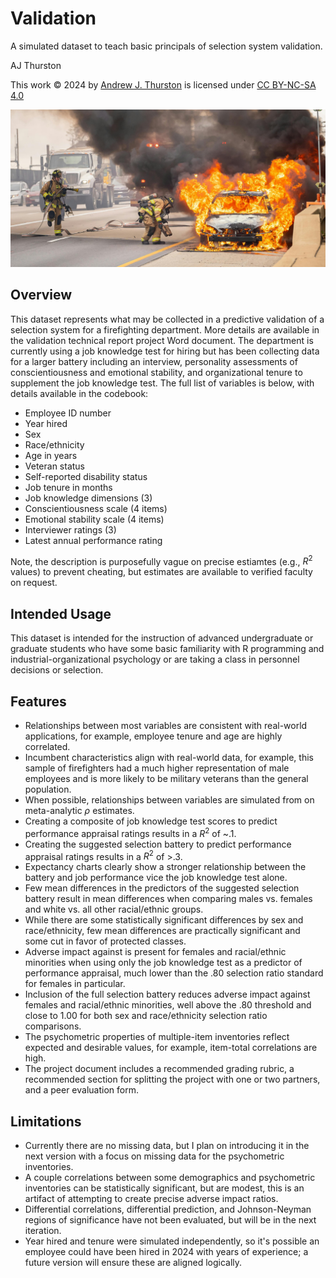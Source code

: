 # Validation
A simulated dataset to teach basic principals of selection system validation.

AJ Thurston

This work © 2024 by [Andrew J. Thurston](https://ajthurston.com) is licensed under [CC BY-NC-SA 4.0](https://creativecommons.org/licenses/by-nc-sa/4.0/)

![](firefighting.jpeg)

## Overview

This dataset represents what may be collected in a predictive validation of a selection system for a firefighting department. More details are available in the validation technical report project Word document. The department is currently using a job knowledge test for hiring but has been collecting data for a larger battery including an interview, personality assessments of conscientiousness and emotional stability, and organizational tenure to supplement the job knowledge test. The full list of variables is below, with details available in the codebook:

- Employee ID number
- Year hired
- Sex
- Race/ethnicity
- Age in years
- Veteran status
- Self-reported disability status
- Job tenure in months
- Job knowledge dimensions (3)
- Conscientiousness scale (4 items)
- Emotional stability scale (4 items)
- Interviewer ratings (3)
- Latest annual performance rating

Note, the description is purposefully vague on precise estiamtes (e.g., $R^{2}$ values) to prevent cheating, but estimates are available to verified faculty on request.

## Intended Usage

This dataset is intended for the instruction of advanced undergraduate or graduate students who have some basic familiarity with R programming and industrial-organizational psychology or are taking a class in personnel decisions or selection.

## Features

- Relationships between most variables are consistent with real-world applications, for example, employee tenure and age are highly correlated.
- Incumbent characteristics align with real-world data, for example, this sample of firefighters had a much higher representation of male employees and is more likely to be military veterans than the general population.
- When possible, relationships between variables are simulated from on meta-analytic $\rho$ estimates.
- Creating a composite of job knowledge test scores to predict performance appraisal ratings results in a $R^{2}$ of ~.1.
- Creating the suggested selection battery to predict performance appraisal ratings results in a  $R^{2}$ of >.3.
- Expectancy charts clearly show a stronger relationship between the battery and job performance vice the job knowledge test alone.
- Few mean differences in the predictors of the suggested selection battery result in mean differences when comparing males vs. females and white vs. all other racial/ethnic groups.
- While there are some statistically significant differences by sex and race/ethnicity, few mean differences are practically significant and some cut in favor of protected classes.
- Adverse impact against is present for females and racial/ethnic minorities when using only the job knowledge test as a predictor of performance appraisal, much lower than the .80 selection ratio standard for females in particular.
- Inclusion of the full selection battery reduces adverse impact against females and racial/ethnic minorities, well above the .80 threshold and close to 1.00 for both sex and race/ethnicity selection ratio comparisons.
- The psychometric properties of multiple-item inventories reflect expected and desirable values, for example, item-total correlations are high.
- The project document includes a recommended grading rubric, a recommended section for splitting the project with one or two partners, and a peer evaluation form.

## Limitations
- Currently there are no missing data, but I plan on introducing it in the next version with a focus on missing data for the psychometric inventories.
- A couple correlations between some demographics and psychometric inventories can be statistically significant, but are modest, this is an artifact of attempting to create precise adverse impact ratios.
- Differential correlations, differential prediction, and Johnson-Neyman regions of significance have not been evaluated, but will be in the next iteration.
- Year hired and tenure were simulated independently, so it's possible an employee could have been hired in 2024 with years of experience; a future version will ensure these are aligned logically.